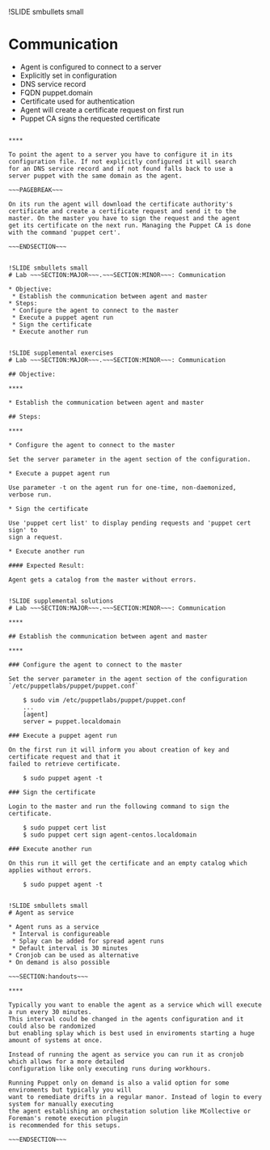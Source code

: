 !SLIDE smbullets small
# Communication

* Agent is configured to connect to a server
 * Explicitly set in configuration
 * DNS service record
 * FQDN puppet.domain
* Certificate used for authentication
 * Agent will create a certificate request on first run
 * Puppet CA signs the requested certificate

~~~SECTION:handouts~~~

****

To point the agent to a server you have to configure it in its
configuration file. If not explicitly configured it will search
for an DNS service record and if not found falls back to use a
server puppet with the same domain as the agent.

~~~PAGEBREAK~~~

On its run the agent will download the certificate authority's 
certificate and create a certificate request and send it to the
master. On the master you have to sign the request and the agent
get its certificate on the next run. Managing the Puppet CA is done
with the command 'puppet cert'.

~~~ENDSECTION~~~


!SLIDE smbullets small
# Lab ~~~SECTION:MAJOR~~~.~~~SECTION:MINOR~~~: Communication

* Objective:
 * Establish the communication between agent and master
* Steps:
 * Configure the agent to connect to the master
 * Execute a puppet agent run
 * Sign the certificate
 * Execute another run


!SLIDE supplemental exercises
# Lab ~~~SECTION:MAJOR~~~.~~~SECTION:MINOR~~~: Communication

## Objective:

****

* Establish the communication between agent and master

## Steps:

****

* Configure the agent to connect to the master 

Set the server parameter in the agent section of the configuration.

* Execute a puppet agent run

Use parameter -t on the agent run for one-time, non-daemonized, verbose run.

* Sign the certificate

Use 'puppet cert list' to display pending requests and 'puppet cert sign' to
sign a request.

* Execute another run

#### Expected Result:

Agent gets a catalog from the master without errors.


!SLIDE supplemental solutions
# Lab ~~~SECTION:MAJOR~~~.~~~SECTION:MINOR~~~: Communication

****

## Establish the communication between agent and master

****

### Configure the agent to connect to the master

Set the server parameter in the agent section of the configuration `/etc/puppetlabs/puppet/puppet.conf`

    $ sudo vim /etc/puppetlabs/puppet/puppet.conf
    ...
    [agent]
    server = puppet.localdomain

### Execute a puppet agent run

On the first run it will inform you about creation of key and certificate request and that it
failed to retrieve certificate.

    $ sudo puppet agent -t

### Sign the certificate

Login to the master and run the following command to sign the certificate.

    $ sudo puppet cert list
    $ sudo puppet cert sign agent-centos.localdomain

### Execute another run

On this run it will get the certificate and an empty catalog which applies without errors.

    $ sudo puppet agent -t


!SLIDE smbullets small
# Agent as service

* Agent runs as a service
 * Interval is configureable
 * Splay can be added for spread agent runs
 * Default interval is 30 minutes
* Cronjob can be used as alternative
* On demand is also possible

~~~SECTION:handouts~~~

****

Typically you want to enable the agent as a service which will execute a run every 30 minutes.
This interval could be changed in the agents configuration and it could also be randomized
but enabling splay which is best used in enviroments starting a huge amount of systems at once.

Instead of running the agent as service you can run it as cronjob which allows for a more detailed
configuration like only executing runs during workhours.

Running Puppet only on demand is also a valid option for some enviroments but typically you will
want to remediate drifts in a regular manor. Instead of login to every system for manually executing
the agent establishing an orchestation solution like MCollective or Foreman's remote execution plugin
is recommended for this setups.

~~~ENDSECTION~~~
